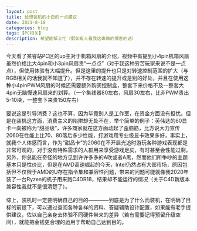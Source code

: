 ```yaml
---
layout: post
title: 给想装机的小白的一点建议
date: 2021-8-18
categories: blog
tags: [PC相关]
description: 希望能帮上忙（假如有人看我这卑微的博客的话）
---
```

<article>
    今天看了某睿站PC区的up主对于机箱风扇的介绍，视频中有提到小4pin机箱风扇虽然价格比大4pin和小3pin风扇贵“一点点”（对于我这种穷苦玩家来说不是一点点），但使用体验有大幅提升。但是这里的提升也只是对转速控制范围的扩大（与RGB相关的话我就不知道了），并不存在转速的提升或是别的好处，并且在使用这种小4pinPWM风扇的时候还需要额外购买控制盒，整套下来价格不及一整套大4pin无脑慢速风扇来的划算。（一个集线器80左右，风扇30左右，比非PWM贵出5-10块，一整套下来贵150左右）<br/><br/>
    要说这是引导消费？这也不算，因为毕竟别人是工作室，在资金方面没有担忧。但是在装机这方面，消费主义的陷阱却无处不在，举个简单的例子：英伟达的60显卡一向被称为“甜品级”，许多商家就在这方面动起了歪脑筋，比方说大力宣传2060在性能上比70、80落后多少性能，打游戏用专业级显卡效果多好，事实上，就我个人体感而言，作为“甜品卡”的2060在不开启光追时游玩各种游戏表现都是非常可观的，对于没有特殊需求的人群用来享受游戏足矣，有时甚至会性能过剩。另外，你总能在奇怪的地方见到许许多多的A吹或者A黑，然而他们所争吵的主题基本只是性价比，但是在AMD高速崛起的今天，Intel仍然占有大部市场，原因包括但不仅限于AMD的U存在指令集和兼容性问题，带来的问题可能就像我2020年装了一台Ryzen的机子用来跑C4DR18，结果却不能运行的情况（关于C4D新版本兼容性我就不是很清楚了）。<br/><br/>
    综上，装机时一定要明确自己的目的————到底是为了什么而装机，在明确了目标的前提下，可以通过查阅各种各样的资料、答疑辅助设计配置，如果能有老手提供建议，佐以自己亲身去体验不同硬件带来的差异（若有需要记得预留升级空间），就能把金钱更合理的运用于帮助自己达到目的。
</article>